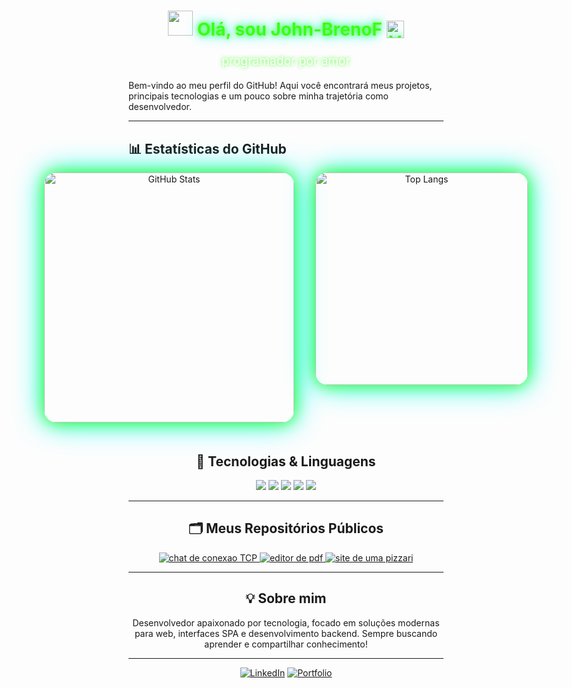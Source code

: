 <div align="center">
  
  <h1 style="color:#39ff14; text-shadow:0 0 10px #39ff14, 0 0 20px #0ff;">
    <img src="https://media.giphy.com/media/26tn33aiTi1jkl6H6/giphy.gif" width="40" /> 
    Olá, sou <span style="color:#39ff14;">John-BrenoF</span>
    <img src="https:https://www.designi.com.br/545a0a050272f1cc" width="28" style="vertical-align: middle; margin-bottom: 5px;" alt="Verificado"/>
  </h1>
  
  <p style="color:#fff; font-size:1.2rem; text-shadow:0 0 6px #39ff14;">
    programador por amor
  </p>
  
</div>

</div>


Bem-vindo ao meu perfil do GitHub! Aqui você encontrará meus projetos, principais tecnologias e um pouco sobre minha trajetória como desenvolvedor.

---

## 📊 Estatísticas do GitHub

<div align="center" style="display: flex; flex-direction: row; justify-content: center; gap: 24px;">

  <img src="https://github-readme-stats.vercel.app/api?username=John-BrenoF&show_icons=true&theme=radical&count_private=true&border_radius=20&bg_color=0d1117&title_color=39ff14&icon_color=39ff14&text_color=fff" alt="GitHub Stats" width="400" style="box-shadow: 0 0 24px #39ff14, 0 0 48px #0ff; border-radius: 20px; margin-right: 10px;"/>
  <img src="https://github-readme-stats.vercel.app/api/top-langs/?username=John-BrenoF&layout=compact&hide=css,html&theme=radical&border_radius=20&bg_color=0d1117&title_color=39ff14&icon_color=39ff14&text_color=fff" alt="Top Langs" width="340" style="box-shadow: 0 0 24px #39ff14, 0 0 48px #0ff; border-radius: 20px;"/>
  
</div>

<div align="center" style="background: linear-gradient(90deg, #000c1 0%, #38bdf8 100%); border-radius: 10px; padding: 20px 0; margin-bottom: 16px;">
  
  ## 🚀 Tecnologias & Linguagens

<p align="center">
  <img src="https://img.shields.io/badge/Python-3670A0?style=for-the-badge&logo=python&logoColor=fff" />
  <img src="https://img.shields.io/badge/Javascript-F7DF1E?style=for-the-badge&logo=javascript&logoColor=222" />
  <img src="https://img.shields.io/badge/Nuxt.js-00DC82?style=for-the-badge&logo=nuxtdotjs&logoColor=fff" />
  <img src="https://img.shields.io/badge/Vue.js-42b883?style=for-the-badge&logo=vue.js&logoColor=fff" />
  <img src="https://img.shields.io/badge/TailwindCSS-38BDF8?style=for-the-badge&logo=tailwindcss&logoColor=fff" />
</p>

---

## 🗂️ Meus Repositórios Públicos

<p align="center">
  <a href="https://github.com/John-BrenoF/chat-TCP.git">
    <img alt="chat de conexao TCP" src="https://img.shields.io/badge/chat%20de%20conexao%20TCP-22223B?style=for-the-badge&logo=github&logoColor=white" />
  </a>
  <a href="https://github.com/John-BrenoF/hayd-pdf.git">
    <img alt="editor de pdf" src="https://img.shields.io/badge/editor%20de%20pdf-22223B?style=for-the-badge&logo=github&logoColor=white" />
  </a>
  <a href="https://github.com/John-BrenoF/site-pizzaria.git">
    <img alt="site de uma pizzari" src="https://img.shields.io/badge/site%20de%20uma%20pizzari-22223B?style=for-the-badge&logo=github&logoColor=white" />
  </a>
</p>

---

## 💡 Sobre mim

Desenvolvedor apaixonado por tecnologia, focado em soluções modernas para web, interfaces SPA e desenvolvimento backend. Sempre buscando aprender e compartilhar conhecimento!

---

<div align="center">
  
  [![LinkedIn](https://img.shields.io/badge/LinkedIn-blue?style=for-the-badge&logo=linkedin)](https://linkedin.com/in/seuusuario)
  [![Portfolio](https://img.shields.io/badge/Portfólio-000?style=for-the-badge&logo=vercel)](https://seuportfolio.com)
  
</div>
